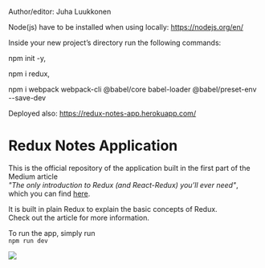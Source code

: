 Author/editor: Juha Luukkonen


Node(js) have to be installed when using locally: https://nodejs.org/en/



Inside your new project’s directory run the following commands:

npm init -y,

npm i redux,

npm i webpack webpack-cli @babel/core babel-loader @babel/preset-env --save-dev



Deployed also: https://redux-notes-app.herokuapp.com/



# Redux Notes Application

This is the official repository of the application built in the first part of the Medium article  
*"The only introduction to Redux (and React-Redux) you’ll ever need"*,  
which you can find [here](https://medium.com/@h.stevanoski/the-only-introduction-to-redux-and-react-redux-youll-ever-need-8ce5da9e53c6).

It is built in plain Redux to explain the basic concepts of Redux.  
Check out the article for more information.

To run the app, simply run  
`npm run dev`

![](https://miro.medium.com/max/457/1*NWOmsT2_4MoRuUevioicqg.png)
